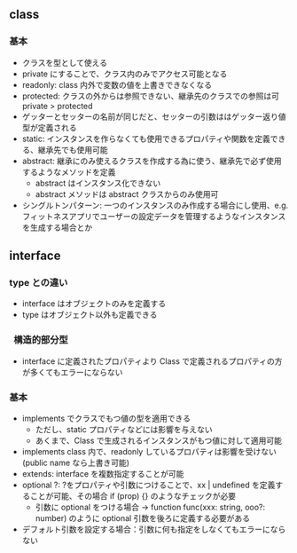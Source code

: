 ## class

### 基本

- クラスを型として使える
- private にすることで、クラス内のみでアクセス可能となる
- readonly: class 内外で変数の値を上書きできなくなる
- protected: クラスの外からは参照できない、継承先のクラスでの参照は可　 private > protected
- ゲッターとセッターの名前が同じだと、セッターの引数ははゲッター返り値型が定義される
- static: インスタンスを作らなくても使用できるプロパティや関数を定義できる、継承先でも使用可能
- abstract: 継承にのみ使えるクラスを作成する為に使う、継承先で必ず使用するようなメソッドを定義
  - abstract はインスタンス化できない
  - abstract メソッドは abstract クラスからのみ使用可
- シングルトンパターン: 一つのインスタンスのみ作成する場合にし使用、e.g. フィットネスアプリでユーザーの設定データを管理するようなインスタンスを生成する場合とか

## interface

### type との違い

- interface はオブジェクトのみを定義する
- type はオブジェクト以外も定義できる

###   構造的部分型

- interface に定義されたプロパティより Class で定義されるプロパティの方が多くてもエラーにならない

### 基本

- implements でクラスでもつ値の型を適用できる
  - ただし、static プロパティなどには影響を与えない
  - あくまで、Class で生成されるインスタンスがもつ値に対して適用可能
- implements class 内で、readonly しているプロパティは影響を受けない(public name なら上書き可能)
- extends: interface を複数指定することが可能
- optional ?: ?をプロパティや引数につけることで、xx | undefined を定義することが可能、その場合 if (prop) {} のようなチェックが必要
  - 引数に optional をつける場合 -> function func(xxx: string, ooo?: number) のように optional 引数を後ろに定義する必要がある
- デフォルト引数を設定する場合：引数に何も指定をしなくてもエラーにならない
